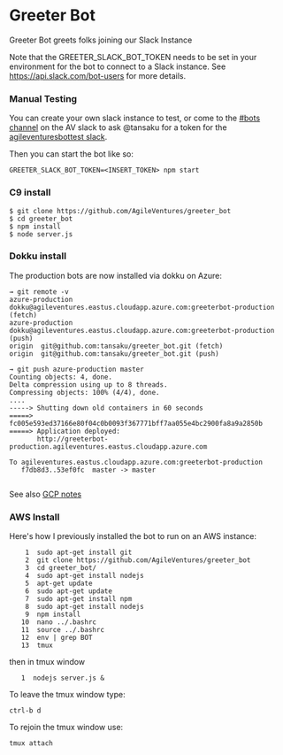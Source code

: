 # Greeter Bot

Greeter Bot greets folks joining our Slack Instance

Note that the GREETER_SLACK_BOT_TOKEN needs to be set in your environment for the bot to connect to a Slack instance.  See https://api.slack.com/bot-users for more details.  

### Manual Testing

You can create your own slack instance to test, or come to the [#bots channel](https://agileventures.slack.com/messages/bots) on the AV slack to ask @tansaku for a token for the [agileventuresbottest slack](https://join.slack.com/t/agileventuresbottest/shared_invite/enQtMjIwOTkyMTQwNjQ0LWZlMjI4YjA4OGYwZTcxMjRmMzlkZTMzZWU3OWJiOWU5YjA5MzIzZjIxMjUyNzdkY2YxZTlmMTYyY2IxMmMzN2Q).


Then you can start the bot like so:

```
GREETER_SLACK_BOT_TOKEN=<INSERT_TOKEN> npm start
```

### C9 install

```
$ git clone https://github.com/AgileVentures/greeter_bot
$ cd greeter_bot
$ npm install
$ node server.js
```

### Dokku install

The production bots are now installed via dokku on Azure:

```
→ git remote -v
azure-production	dokku@agileventures.eastus.cloudapp.azure.com:greeterbot-production (fetch)
azure-production	dokku@agileventures.eastus.cloudapp.azure.com:greeterbot-production (push)
origin	git@github.com:tansaku/greeter_bot.git (fetch)
origin	git@github.com:tansaku/greeter_bot.git (push)

→ git push azure-production master
Counting objects: 4, done.
Delta compression using up to 8 threads.
Compressing objects: 100% (4/4), done.
....
-----> Shutting down old containers in 60 seconds
=====> fc005e593ed37166e80f04c0b0093f367771bff7aa055e4bc2900fa8a9a2850b
=====> Application deployed:
       http://greeterbot-production.agileventures.eastus.cloudapp.azure.com

To agileventures.eastus.cloudapp.azure.com:greeterbot-production
   f7db8d3..53ef0fc  master -> master
   
```

See also [GCP notes](https://github.com/AgileVentures/AgileVentures/blob/master/devops/gcp-dokku-setup.md)

### AWS Install

Here's how I previously installed the bot to run on an AWS instance:

```
    1  sudo apt-get install git
    2  git clone https://github.com/AgileVentures/greeter_bot
    3  cd greeter_bot/
    4  sudo apt-get install nodejs
    5  apt-get update
    6  sudo apt-get update
    7  sudo apt-get install npm
    8  sudo apt-get install nodejs
    9  npm install
   10  nano ../.bashrc
   11  source ../.bashrc
   12  env | grep BOT
   13  tmux
```

then in tmux window

```
   1  nodejs server.js &
```
   
To leave the tmux window type:

```
ctrl-b d
```

To rejoin the tmux window use:

```
tmux attach
```
